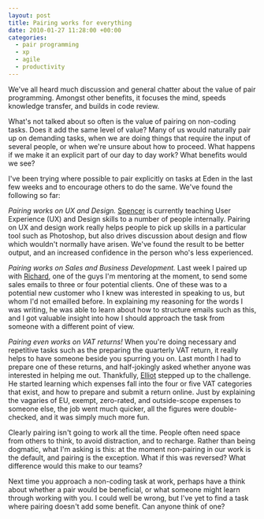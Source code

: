 ```yaml
---
layout: post
title: Pairing works for everything
date: 2010-01-27 11:28:00 +00:00
categories:
  - pair programming
  - xp
  - agile
  - productivity
---
```

We've all heard much discussion and general chatter about the value of pair programming. Amongst other benefits, it focuses the mind, speeds knowledge transfer, and builds in code review.

What's not talked about so often is the value of pairing on non-coding tasks. Does it add the same level of value? Many of us would naturally pair up on demanding tasks, when we are doing things that require the input of several people, or when we're unsure about how to proceed. What happens if we make it an explicit part of our day to day work? What benefits would we see?

I've been trying where possible to pair explicitly on tasks at Eden in the last few weeks and to encourage others to do the same. We've found the following so far:

*Pairing works on UX and Design.* [Spencer](http://twitter.com/spencerturner) is currently teaching User Experience (UX) and Design skills to a number of people internally. Pairing on UX and design work really helps people to pick up skills in a particular tool such as Photoshop, but also drives discussion about design and flow which wouldn't normally have arisen. We've found the result to be better output, and an increased confidence in the person who's less experienced.

*Pairing works on Sales and Business Development.* Last week I paired up with [Richard](http://twitter.com/disciplex), one of the guys I'm mentoring at the moment, to send some sales emails to three or four potential clients. One of these was to a potential new customer who I knew was interested in speaking to us, but whom I'd not emailled before. In explaining my reasoning for the words I was writing, he was able to learn about how to structure emails such as this, and I got valuable insight into how I should approach the task from someone with a different point of view.

*Pairing even works on VAT returns!* When you're doing necessary and repetitive tasks such as the preparing the quarterly VAT return, it really helps to have someone beside you spurring you on. Last month I had to prepare one of these returns, and half-jokingly asked whether anyone was interested in helping me out. Thankfully, [Elliot](http://twitter.com/elliotcm) stepped up to the challenge. He started learning which expenses fall into the four or five VAT categories that exist, and how to prepare and submit a return online. Just by explaining the vagaries of EU, exempt, zero-rated, and outside-scope expenses to someone else, the job went much quicker, all the figures were double-checked, and it was simply much more fun.

Clearly pairing isn't going to work all the time. People often need space from others to think, to avoid distraction, and to recharge. Rather than being dogmatic, what I'm asking is this: at the moment non-pairing in our work is the default, and pairing is the exception. What if this was reversed? What difference would this make to our teams?

Next time you approach a non-coding task at work, perhaps have a think about whether a pair would be beneficial, or what someone might learn through working with you. I could well be wrong, but I've yet to find a task where pairing doesn't add some benefit. Can anyone think of one?

